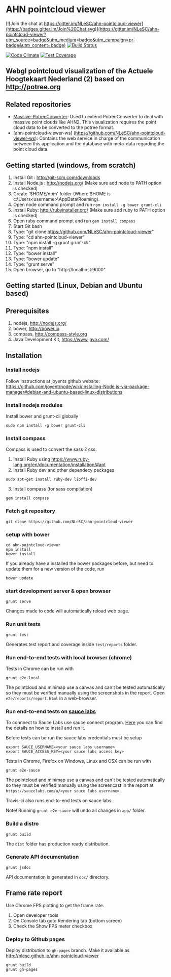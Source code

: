 AHN pointcloud viewer
=====================

[![Join the chat at https://gitter.im/NLeSC/ahn-pointcloud-viewer](https://badges.gitter.im/Join%20Chat.svg)](https://gitter.im/NLeSC/ahn-pointcloud-viewer?utm_source=badge&utm_medium=badge&utm_campaign=pr-badge&utm_content=badge)
[![Build Status](https://travis-ci.org/NLeSC/ahn-pointcloud-viewer.svg)](https://travis-ci.org/NLeSC/ahn-pointcloud-viewer)

[![Code Climate](https://codeclimate.com/github/NLeSC/ahn-pointcloud-viewer/badges/gpa.svg)](https://codeclimate.com/github/NLeSC/ahn-pointcloud-viewer)
[![Test Coverage](https://codeclimate.com/github/NLeSC/ahn-pointcloud-viewer/badges/coverage.svg)](https://codeclimate.com/github/NLeSC/ahn-pointcloud-viewer/coverage)

Webgl pointcloud visualization of the Actuele Hoogtekaart Nederland (2) based on http://potree.org
--------------------------------------------------------------------------------------------------

Related repositories
--------------------

- [Massive-PotreeConverter](https://github.com/NLeSC/Massive-PotreeConverter): Used to extend PotreeConverter to deal with massive point clouds like AHN2. This visualization requires the point cloud data to be converted to the potree format.
- [ahn-pointcloud-viewer-ws] (https://github.com/NLeSC/ahn-pointcloud-viewer-ws): Contains the web service in charge of the communication between this application and the database with meta-data regarding the point cloud data.


Getting started (windows, from scratch)
---------------------------------------

1. Install Git : 	http://git-scm.com/downloads
2. Install Node.js : 	http://nodejs.org/ (Make sure add node to PATH option is checked)
  1. Create '$HOME/npm' folder (Where $HOME is c:\Users\<username>\AppData\Roaming).
  2. Open node command prompt and run `npm install -g bower grunt-cli`
3. Install Ruby: http://rubyinstaller.org/ (Make sure add ruby to PATH option is checked)
  1. Open ruby command prompt and run `gem install compass`
4. Start Git bash
5. Type: "git clone https://github.com/NLeSC/ahn-pointcloud-viewer"
6. Type: "cd ahn-pointcloud-viewer"
7. Type: "npm install -g grunt grunt-cli"
8. Type: "npm install"
8. Type: "bower install"
8. Type: "bower update"
9. Type: "grunt serve"
10. Open browser, go to "http://localhost:9000"

Getting started (Linux, Debian and Ubuntu based)
-------------------------------------------------

Prerequisites
------------

1. nodejs, http://nodejs.org/
2. bower, http://bower.io
3. compass, http://compass-style.org
4. Java Development Kit, https://www.java.com/

Installation
------------

### Install nodejs

Follow instructions at joyents github website:
https://github.com/joyent/node/wiki/Installing-Node.js-via-package-manager#debian-and-ubuntu-based-linux-distributions

### Install nodejs modules
Install bower and grunt-cli globally
```
sudo npm install -g bower grunt-cli
```

### Install compass

Compass is used to convert the sass 2 css.

1. Install Ruby using https://www.ruby-lang.org/en/documentation/installation/#apt
2. Install Ruby dev and other dependecy packages
```
sudo apt-get install ruby-dev libffi-dev
```
3. Install compass (for sass compilation)
```
gem install compass
```

### Fetch git repository
```
git clone https://github.com/NLeSC/ahn-pointcloud-viewer
```

### setup with bower
```
cd ahn-pointcloud-viewer
npm install
bower install
```
If you already have a installed the bower packages before, but need to update them for a new version of the code, run
```
bower update
```

### start development server & open browser
```
grunt serve
```
Changes made to code will automatically reload web page.

### Run unit tests

```
grunt test
```
Generates test report and coverage inside `test/reports` folder.

### Run end-to-end tests with local browser (chrome)

Tests in Chrome can be run with
```
grunt e2e-local
```

The pointcloud and minimap use a canvas and can't be tested automatically so they must be verified manually using the screenshots in the report.
Open `e2e/reports/report.html` in a web-browser.

### Run end-to-end tests on [sauce labs](https://saucelabs.com/)

To connnect to Sauce Labs use sauce connect program. [Here](https://docs.saucelabs.com/reference/sauce-connect/) you can find the details on how to install and run it.

Before tests can be run the sauce labs credentials must be setup

```
export SAUCE_USERNAME=<your sauce labs username>
export SAUCE_ACCESS_KEY=<your sauce labs access key>
```

Tests in Chrome, Firefox on Windows, Linux and OSX can be run with
```
grunt e2e-sauce
```

The pointcloud and minimap use a canvas and can't be tested automatically so they must be verified manually using the screencast in the report at `https://saucelabs.com/u/<your sauce labs username>`.

Travis-ci also runs end-to-end tests on sauce labs.

Note! Running `grunt e2e-sauce` will undo all changes in `app/` folder.

### Build a distro

```
grunt build
```
The `dist` folder has production ready distribution.

### Generate API documentation

```
grunt jsdoc
```

API documentation is generated in `doc/` directory.

Frame rate report
----------------

Use Chrome FPS plotting to get the frame rate.
1. Open developer tools
2. On Console tab goto Rendering tab (bottom screen)
3. Check the Show FPS meter checkbox

### Deploy to Github pages

Deploy distribution to `gh-pages` branch.
Make it available as http://nlesc.github.io/ahn-pointcloud-viewer

```
grunt build
grunt gh-pages
```
